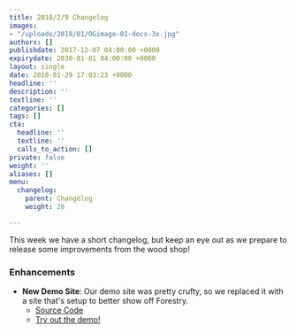 ```yaml
---
title: 2018/2/9 Changelog
images:
- "/uploads/2018/01/OGimage-01-docs-3x.jpg"
authors: []
publishdate: 2017-12-07 04:00:00 +0000
expirydate: 2030-01-01 04:00:00 +0000
layout: single
date: 2018-01-29 17:03:23 +0000
headline: ''
description: ''
textline: ''
categories: []
tags: []
cta:
  headline: ''
  textline: ''
  calls_to_action: []
private: false
weight: ''
aliases: []
menu:
  changelog:
    parent: Changelog
    weight: 28

---
```

This week we have a short changelog, but keep an eye out as we prepare to release some improvements from the wood shop! 

### Enhancements

* **New Demo Site**: Our demo site was pretty crufty, so we replaced it with a site that's setup to better show off Forestry.
  * [Source Code](https://github.com/forestryio-templates/belkirk-jekyll-demo "Belkirk Jekyll Demo")
  * [Try out the demo!](https://app.forestry.io/dashboard#choose "Forestry Dashboard")